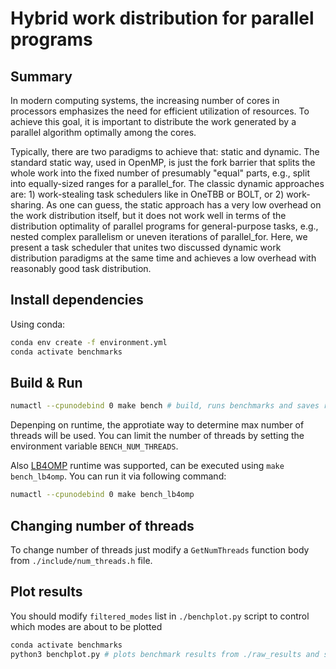 # Hybrid work distribution for parallel programs

## Summary
In modern computing systems, the increasing number of cores in processors emphasizes the need for efficient utilization of resources. To achieve this goal, it is important to distribute the work generated by a parallel algorithm optimally among the cores.

Typically, there are two paradigms to achieve that: static and dynamic. The standard static way, used in OpenMP, is just the fork barrier that splits the whole work into the fixed number of presumably "equal" parts, e.g., split into equally-sized ranges for a parallel_for. The classic dynamic approaches are: 1) work-stealing task schedulers like in OneTBB or BOLT, or 2) work-sharing. As one can guess, the static approach has a very low overhead on the work distribution itself, but it does not work well in terms of the distribution optimality of parallel programs for general-purpose tasks, e.g., nested complex parallelism or uneven iterations of parallel_for. Here, we present a task scheduler that unites two discussed dynamic work distribution paradigms at the same time and achieves a low overhead with reasonably good task distribution.

## Install dependencies
Using conda:
```bash
conda env create -f environment.yml
conda activate benchmarks
```

## Build & Run
```bash
numactl --cpunodebind 0 make bench # build, runs benchmarks and saves results to ./raw_results
```

Depenping on runtime, the approtiate way to determine max number of threads will be used.
You can limit the number of threads by setting the environment variable `BENCH_NUM_THREADS`.

Also [LB4OMP](https://github.com/unibas-dmi-hpc/LB4OMP) runtime was supported, can be executed using `make bench_lb4omp`.
You can run it via following command:
```bash
numactl --cpunodebind 0 make bench_lb4omp
```

## Changing number of threads

To change number of threads just modify a `GetNumThreads` function body from `./include/num_threads.h` file.

## Plot results
You should modify `filtered_modes` list in `./benchplot.py` script to control which modes are about to be plotted

```bash
conda activate benchmarks
python3 benchplot.py # plots benchmark results from ./raw_results and saves images to ./bench_results
```
